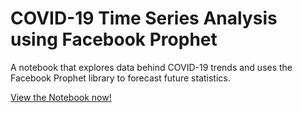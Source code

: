 # COVID-19 Time Series Analysis using Facebook Prophet
A notebook that explores data behind COVID-19 trends and uses the Facebook Prophet library to forecast future statistics.

[View the Notebook now!](https://github.com/ethan-pritchard/covid-19-time-series/blob/main/COVID-19_Time_Series_Analysis.ipynb)
